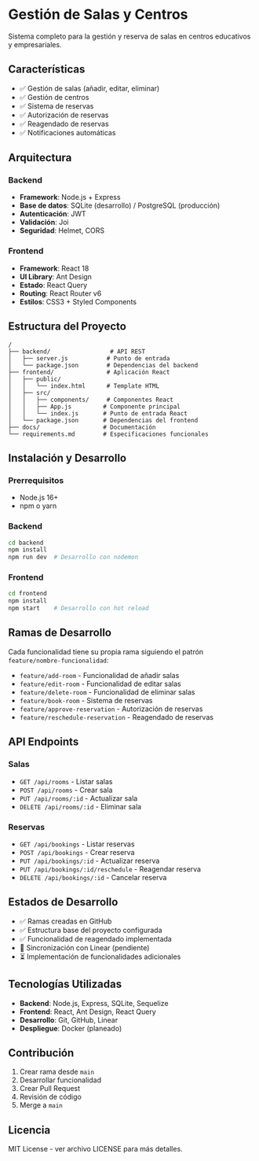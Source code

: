 # Gestión de Salas y Centros

Sistema completo para la gestión y reserva de salas en centros educativos y empresariales.

## Características

- ✅ Gestión de salas (añadir, editar, eliminar)
- ✅ Gestión de centros
- ✅ Sistema de reservas
- ✅ Autorización de reservas
- ✅ Reagendado de reservas
- ✅ Notificaciones automáticas

## Arquitectura

### Backend
- **Framework**: Node.js + Express
- **Base de datos**: SQLite (desarrollo) / PostgreSQL (producción)
- **Autenticación**: JWT
- **Validación**: Joi
- **Seguridad**: Helmet, CORS

### Frontend
- **Framework**: React 18
- **UI Library**: Ant Design
- **Estado**: React Query
- **Routing**: React Router v6
- **Estilos**: CSS3 + Styled Components

## Estructura del Proyecto

```
/
├── backend/                 # API REST
│   ├── server.js           # Punto de entrada
│   └── package.json        # Dependencias del backend
├── frontend/               # Aplicación React
│   ├── public/
│   │   └── index.html      # Template HTML
│   ├── src/
│   │   ├── components/     # Componentes React
│   │   ├── App.js         # Componente principal
│   │   └── index.js       # Punto de entrada React
│   └── package.json       # Dependencias del frontend
├── docs/                  # Documentación
└── requirements.md        # Especificaciones funcionales
```

## Instalación y Desarrollo

### Prerrequisitos
- Node.js 16+
- npm o yarn

### Backend
```bash
cd backend
npm install
npm run dev  # Desarrollo con nodemon
```

### Frontend
```bash
cd frontend
npm install
npm start    # Desarrollo con hot reload
```

## Ramas de Desarrollo

Cada funcionalidad tiene su propia rama siguiendo el patrón `feature/nombre-funcionalidad`:

- `feature/add-room` - Funcionalidad de añadir salas
- `feature/edit-room` - Funcionalidad de editar salas
- `feature/delete-room` - Funcionalidad de eliminar salas
- `feature/book-room` - Sistema de reservas
- `feature/approve-reservation` - Autorización de reservas
- `feature/reschedule-reservation` - Reagendado de reservas

## API Endpoints

### Salas
- `GET /api/rooms` - Listar salas
- `POST /api/rooms` - Crear sala
- `PUT /api/rooms/:id` - Actualizar sala
- `DELETE /api/rooms/:id` - Eliminar sala

### Reservas
- `GET /api/bookings` - Listar reservas
- `POST /api/bookings` - Crear reserva
- `PUT /api/bookings/:id` - Actualizar reserva
- `PUT /api/bookings/:id/reschedule` - Reagendar reserva
- `DELETE /api/bookings/:id` - Cancelar reserva

## Estados de Desarrollo

- ✅ Ramas creadas en GitHub
- ✅ Estructura base del proyecto configurada
- ✅ Funcionalidad de reagendado implementada
- 🔄 Sincronización con Linear (pendiente)
- ⏳ Implementación de funcionalidades adicionales

## Tecnologías Utilizadas

- **Backend**: Node.js, Express, SQLite, Sequelize
- **Frontend**: React, Ant Design, React Query
- **Desarrollo**: Git, GitHub, Linear
- **Despliegue**: Docker (planeado)

## Contribución

1. Crear rama desde `main`
2. Desarrollar funcionalidad
3. Crear Pull Request
4. Revisión de código
5. Merge a `main`

## Licencia

MIT License - ver archivo LICENSE para más detalles.

